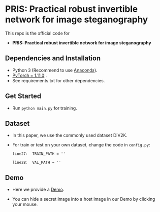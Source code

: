 # PRIS: Practical robust invertible network for image steganography
This repo is the official code for

* **PRIS: Practical robust invertible network for image steganography**



 
## Dependencies and Installation
- Python 3 (Recommend to use [Anaconda](https://www.anaconda.com/download/#linux)).
- [PyTorch = 1.11.0](https://pytorch.org/) .
- See requirements.txt for other dependencies.


## Get Started
- Run `python main.py` for training.


## Dataset
- In this paper, we use the commonly used dataset DIV2K.

- For train or test on your own dataset, change the code in `config.py`:

    `line27:  TRAIN_PATH = '' ` 

    `line28:  VAL_PATH = '' `


## Demo
- Here we provide a [Demo](http://47.94.105.69/hide/).

- You can hide a secret image into a host image in our Demo by clicking your mouse.


